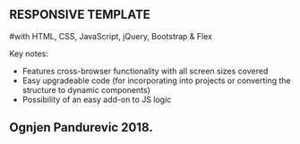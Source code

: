 ## RESPONSIVE TEMPLATE 
#with HTML, CSS, JavaScript, jQuery, Bootstrap & Flex

Key notes:
* Features cross-browser functionality with all screen sizes covered
* Easy upgradeable code (for incorporating into projects or converting the structure to dynamic components)
* Possibility of an easy add-on to JS logic

## Ognjen Pandurevic 2018.

